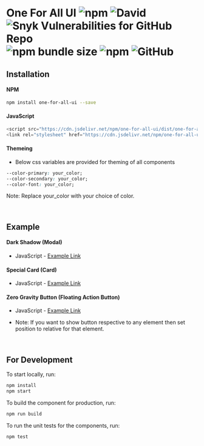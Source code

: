 # One For All UI ![npm](https://img.shields.io/npm/v/one-for-all-ui) ![David](https://img.shields.io/david/akki-jat/one-for-all-ui) ![Snyk Vulnerabilities for GitHub Repo](https://img.shields.io/snyk/vulnerabilities/github/akki-jat/one-for-all-ui) ![npm bundle size](https://img.shields.io/bundlephobia/min/one-for-all-ui) ![npm](https://img.shields.io/npm/dm/one-for-all-ui) ![GitHub](https://img.shields.io/github/license/akki-jat/one-for-all-ui)

## Installation
#### NPM
```bash
npm install one-for-all-ui --save
```

#### JavaScript
```javascript
<script src="https://cdn.jsdelivr.net/npm/one-for-all-ui/dist/one-for-all/one-for-all.js"></script>
<link rel="stylesheet" href="https://cdn.jsdelivr.net/npm/one-for-all-ui/dist/one-for-all/one-for-all.css">
```

#### Themeing
- Below css variables are provided for theming of all components
```css
--color-primary: your_color;
--color-secondary: your_color;
--color-font: your_color;
```

Note: Replace your_color with your choice of color.

<br />

## Example
#### Dark Shadow (Modal)
- JavaScript \- [Example Link](https://codesandbox.io/s/javascript-one-for-all-ui-darkshadow-modal-zkjmi)

#### Special Card (Card)
- JavaScript \- [Example Link](https://codesandbox.io/s/javascript-one-for-all-ui-specialcard-card-insx1)

#### Zero Gravity Button (Floating Action Button)
- JavaScript \- [Example Link](https://codesandbox.io/s/javascript-one-for-all-ui-zerogravitybutton-fab-8psx0)

- Note: If you want to show button respective to any element then set position to relative for that element.

<br />

## For Development

To start locally, run:

```bash
npm install
npm start
```

To build the component for production, run:

```bash
npm run build
```

To run the unit tests for the components, run:

```bash
npm test
```

